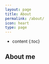 ```yaml
---
layout: page
title: About
permalink: /about/
icon: heart
type: page
---
```


* content
{:toc}

## About me

<!-- ## Comments

{% include comments.html %} -->
